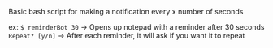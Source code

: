 Basic bash script for making a notification every x number of seconds

ex:
`$ reminderBot 30` -> Opens up notepad with a reminder after 30 seconds
`Repeat? [y/n]` -> After each reminder, it will ask if you want it to repeat
